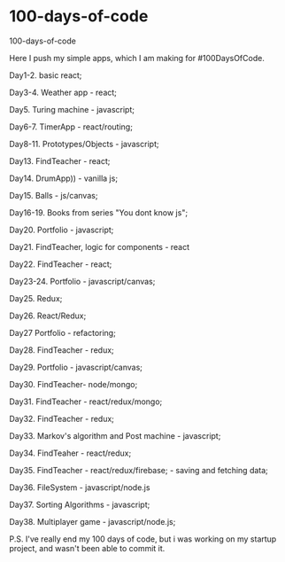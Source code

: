 # 100-days-of-code
100-days-of-code

Here I push my simple apps, which I am making for #100DaysOfCode.

Day1-2. basic react;

Day3-4. Weather app - react;

Day5. Turing machine - javascript;

Day6-7. TimerApp - react/routing;

Day8-11. Prototypes/Objects - javascript;

Day13. FindTeacher - react;

Day14. DrumApp)) - vanilla js;

Day15. Balls - js/canvas;

Day16-19. Books from series "You dont know js";

Day20. Portfolio - javascript;

Day21. FindTeacher, logic for components - react

Day22. FindTeacher - react;

Day23-24. Portfolio - javascript/canvas;

Day25. Redux;

Day26. React/Redux;

Day27 Portfolio - refactoring;

Day28. FindTeacher - redux;

Day29. Portfolio - javascript/canvas;

Day30. FindTeacher- node/mongo;

Day31. FindTeacher - react/redux/mongo;

Day32. FindTeacher - redux;

Day33. Markov's algorithm and Post machine - javascript;

Day34. FindTeaher - react/redux;

Day35. FindTeacher - react/redux/firebase; - saving and fetching data;

Day36. FileSystem - javascript/node.js

Day37. Sorting Algorithms - javascript;

Day38. Multiplayer game - javascript/node.js;

P.S. I've really end my 100 days of code, but i was working on my startup project, and wasn't been able to commit it.